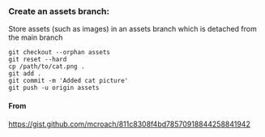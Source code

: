 ### Create an assets branch:

Store assets (such as images) in an assets branch which is detached from the main branch

```
git checkout --orphan assets
git reset --hard
cp /path/to/cat.png .
git add .
git commit -m 'Added cat picture'
git push -u origin assets
```

#### From
https://gist.github.com/mcroach/811c8308f4bd78570918844258841942